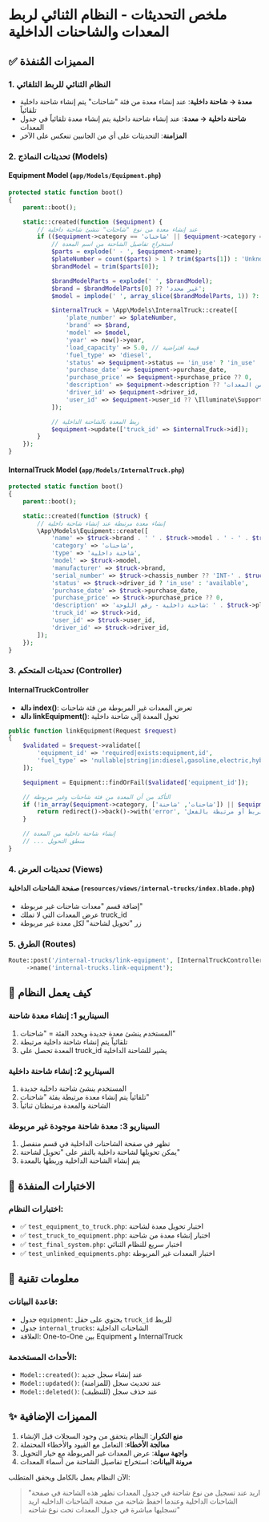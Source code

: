 # ملخص التحديثات - النظام الثنائي لربط المعدات والشاحنات الداخلية

## ✅ المميزات المُنفذة

### 1. النظام الثنائي للربط التلقائي

-   **معدة → شاحنة داخلية**: عند إنشاء معدة من فئة "شاحنات" يتم إنشاء شاحنة داخلية تلقائياً
-   **شاحنة داخلية → معدة**: عند إنشاء شاحنة داخلية يتم إنشاء معدة تلقائياً في جدول المعدات
-   **المزامنة**: التحديثات على أي من الجانبين تنعكس على الآخر

### 2. تحديثات النماذج (Models)

#### Equipment Model (`app/Models/Equipment.php`)

```php
protected static function boot()
{
    parent::boot();

    static::created(function ($equipment) {
        // عند إنشاء معدة من نوع "شاحنات" ننشئ شاحنة داخلية
        if (($equipment->category == 'شاحنات' || $equipment->category == 'شاحنة') && !$equipment->truck_id) {
            // استخراج تفاصيل الشاحنة من اسم المعدة
            $parts = explode(' - ', $equipment->name);
            $plateNumber = count($parts) > 1 ? trim($parts[1]) : 'Unknown';
            $brandModel = trim($parts[0]);

            $brandModelParts = explode(' ', $brandModel);
            $brand = $brandModelParts[0] ?? 'غير محدد';
            $model = implode(' ', array_slice($brandModelParts, 1)) ?: 'غير محدد';

            $internalTruck = \App\Models\InternalTruck::create([
                'plate_number' => $plateNumber,
                'brand' => $brand,
                'model' => $model,
                'year' => now()->year,
                'load_capacity' => 5.0, // قيمة افتراضية
                'fuel_type' => 'diesel',
                'status' => $equipment->status == 'in_use' ? 'in_use' : 'available',
                'purchase_date' => $equipment->purchase_date,
                'purchase_price' => $equipment->purchase_price ?? 0,
                'description' => $equipment->description ?? 'شاحنة محولة من المعدات',
                'driver_id' => $equipment->driver_id,
                'user_id' => $equipment->user_id ?? \Illuminate\Support\Facades\Auth::id(),
            ]);

            // ربط المعدة بالشاحنة الداخلية
            $equipment->update(['truck_id' => $internalTruck->id]);
        }
    });
}
```

#### InternalTruck Model (`app/Models/InternalTruck.php`)

```php
protected static function boot()
{
    parent::boot();

    static::created(function ($truck) {
        // إنشاء معدة مرتبطة عند إنشاء شاحنة داخلية
        \App\Models\Equipment::create([
            'name' => $truck->brand . ' ' . $truck->model . ' - ' . $truck->plate_number,
            'category' => 'شاحنات',
            'type' => 'شاحنة داخلية',
            'model' => $truck->model,
            'manufacturer' => $truck->brand,
            'serial_number' => $truck->chassis_number ?? 'INT-' . $truck->id,
            'status' => $truck->driver_id ? 'in_use' : 'available',
            'purchase_date' => $truck->purchase_date,
            'purchase_price' => $truck->purchase_price ?? 0,
            'description' => 'شاحنة داخلية - رقم اللوحة: ' . $truck->plate_number,
            'truck_id' => $truck->id,
            'user_id' => $truck->user_id,
            'driver_id' => $truck->driver_id,
        ]);
    });
}
```

### 3. تحديثات المتحكم (Controller)

#### InternalTruckController

-   **دالة index()**: تعرض المعدات غير المربوطة من فئة شاحنات
-   **دالة linkEquipment()**: تحول المعدة إلى شاحنة داخلية

```php
public function linkEquipment(Request $request)
{
    $validated = $request->validate([
        'equipment_id' => 'required|exists:equipment,id',
        'fuel_type' => 'nullable|string|in:diesel,gasoline,electric,hybrid'
    ]);

    $equipment = Equipment::findOrFail($validated['equipment_id']);

    // التأكد من أن المعدة من فئة شاحنات وغير مربوطة
    if (!in_array($equipment->category, ['شاحنات', 'شاحنة']) || $equipment->truck_id) {
        return redirect()->back()->with('error', 'هذه المعدة غير قابلة للربط أو مرتبطة بالفعل');
    }

    // إنشاء شاحنة داخلية من المعدة
    // ... منطق التحويل
}
```

### 4. تحديثات العرض (Views)

#### صفحة الشاحنات الداخلية (`resources/views/internal-trucks/index.blade.php`)

-   إضافة قسم "معدات شاحنات غير مربوطة"
-   عرض المعدات التي لا تملك truck_id
-   زر "تحويل لشاحنة" لكل معدة غير مربوطة

### 5. الطرق (Routes)

```php
Route::post('/internal-trucks/link-equipment', [InternalTruckController::class, 'linkEquipment'])
     ->name('internal-trucks.link-equipment');
```

## 🔄 كيف يعمل النظام

### السيناريو 1: إنشاء معدة شاحنة

1. المستخدم ينشئ معدة جديدة ويحدد الفئة = "شاحنات"
2. تلقائياً يتم إنشاء شاحنة داخلية مرتبطة
3. المعدة تحصل على truck_id يشير للشاحنة الداخلية

### السيناريو 2: إنشاء شاحنة داخلية

1. المستخدم ينشئ شاحنة داخلية جديدة
2. تلقائياً يتم إنشاء معدة مرتبطة بفئة "شاحنات"
3. الشاحنة والمعدة مرتبطتان ثنائياً

### السيناريو 3: معدة شاحنة موجودة غير مربوطة

1. تظهر في صفحة الشاحنات الداخلية في قسم منفصل
2. يمكن تحويلها لشاحنة داخلية بالنقر على "تحويل لشاحنة"
3. يتم إنشاء الشاحنة الداخلية وربطها بالمعدة

## 🧪 الاختبارات المنفذة

### اختبارات النظام:

-   ✅ `test_equipment_to_truck.php`: اختبار تحويل معدة لشاحنة
-   ✅ `test_truck_to_equipment.php`: اختبار إنشاء معدة من شاحنة
-   ✅ `test_final_system.php`: اختبار سريع للنظام الثنائي
-   ✅ `test_unlinked_equipments.php`: اختبار المعدات غير المربوطة

## 🔧 معلومات تقنية

### قاعدة البيانات:

-   جدول `equipment`: يحتوي على حقل `truck_id` للربط
-   جدول `internal_trucks`: الشاحنات الداخلية
-   العلاقة: One-to-One بين Equipment و InternalTruck

### الأحداث المستخدمة:

-   `Model::created()`: عند إنشاء سجل جديد
-   `Model::updated()`: عند تحديث سجل (للمزامنة)
-   `Model::deleted()`: عند حذف سجل (للتنظيف)

## ✨ المميزات الإضافية

1. **منع التكرار**: النظام يتحقق من وجود السجلات قبل الإنشاء
2. **معالجة الأخطاء**: التعامل مع القيود والأخطاء المحتملة
3. **واجهة سهلة**: عرض المعدات غير المربوطة مع خيار التحويل
4. **مرونة البيانات**: استخراج تفاصيل الشاحنة من أسماء المعدات

الآن النظام يعمل بالكامل ويحقق المتطلب:

> "اريد عند تسجيل من نوع شاحنة في جدول المعدات تظهر هذه الشاحنة في صفحة الشاحنات الداخلية وعندما احفظ شاحنه من صفحة الشاحنات الداخليه اريد تسجليها مباشرة في جدول المعدات تحت نوع شاحنه"
